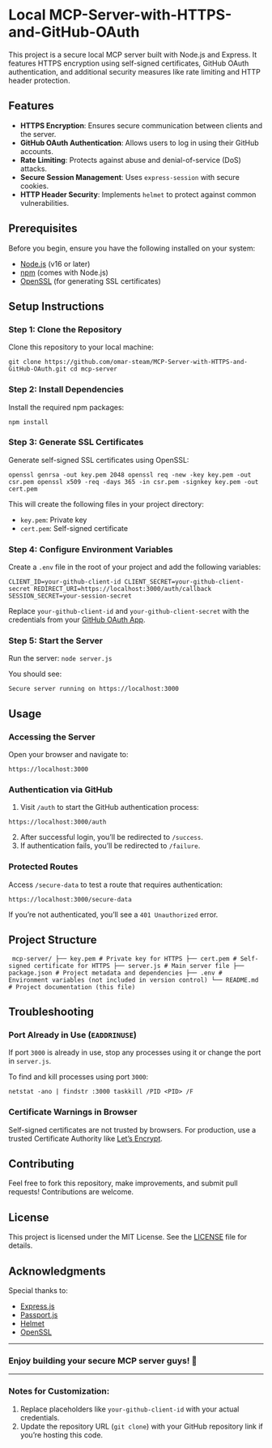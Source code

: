 # Local MCP-Server-with-HTTPS-and-GitHub-OAuth
This project is a secure local MCP server built with Node.js and Express. It features HTTPS encryption using self-signed certificates, GitHub OAuth authentication, and additional security measures like rate limiting and HTTP header protection.
## Features
- **HTTPS Encryption**: Ensures secure communication between clients and the server.
- **GitHub OAuth Authentication**: Allows users to log in using their GitHub accounts.
- **Rate Limiting**: Protects against abuse and denial-of-service (DoS) attacks.
- **Secure Session Management**: Uses `express-session` with secure cookies.
- **HTTP Header Security**: Implements `helmet` to protect against common vulnerabilities.

## Prerequisites
Before you begin, ensure you have the following installed on your system:
- [Node.js](https://nodejs.org/) (v16 or later)
- [npm](https://www.npmjs.com/) (comes with Node.js)
- [OpenSSL](https://slproweb.com/products/Win32OpenSSL.html) (for generating SSL certificates)

## Setup Instructions
### Step 1: Clone the Repository
Clone this repository to your local machine:

`` git clone https://github.com/omar-steam/MCP-Server-with-HTTPS-and-GitHub-OAuth.git
cd mcp-server ``


### Step 2: Install Dependencies
Install the required npm packages:

`` npm install ``

### Step 3: Generate SSL Certificates
Generate self-signed SSL certificates using OpenSSL:

``openssl genrsa -out key.pem 2048
openssl req -new -key key.pem -out csr.pem
openssl x509 -req -days 365 -in csr.pem -signkey key.pem -out cert.pem``

This will create the following files in your project directory:
- `key.pem`: Private key
- `cert.pem`: Self-signed certificate

### Step 4: Configure Environment Variables
Create a `.env` file in the root of your project and add the following variables:

``CLIENT_ID=your-github-client-id
CLIENT_SECRET=your-github-client-secret
REDIRECT_URI=https://localhost:3000/auth/callback
SESSION_SECRET=your-session-secret`` 

Replace `your-github-client-id` and `your-github-client-secret` with the credentials from your [GitHub OAuth App](https://github.com/settings/developers).

### Step 5: Start the Server
Run the server:
``node server.js``

You should see:

``Secure server running on https://localhost:3000``

## Usage

### Accessing the Server
Open your browser and navigate to:

``https://localhost:3000``

### Authentication via GitHub
1. Visit `/auth` to start the GitHub authentication process:

``https://localhost:3000/auth``

2. After successful login, you’ll be redirected to `/success`.
3. If authentication fails, you’ll be redirected to `/failure`.

### Protected Routes
Access `/secure-data` to test a route that requires authentication:

``https://localhost:3000/secure-data``

If you’re not authenticated, you’ll see a `401 Unauthorized` error.

## Project Structure
``
mcp-server/
├── key.pem # Private key for HTTPS
├── cert.pem # Self-signed certificate for HTTPS
├── server.js # Main server file
├── package.json # Project metadata and dependencies
├── .env # Environment variables (not included in version control)
└── README.md # Project documentation (this file)``

## Troubleshooting

### Port Already in Use (`EADDRINUSE`)
If port `3000` is already in use, stop any processes using it or change the port in `server.js`.

To find and kill processes using port `3000`:

``netstat -ano | findstr :3000
taskkill /PID <PID> /F``


### Certificate Warnings in Browser
Self-signed certificates are not trusted by browsers. For production, use a trusted Certificate Authority like [Let’s Encrypt](https://letsencrypt.org/).

## Contributing
Feel free to fork this repository, make improvements, and submit pull requests! Contributions are welcome.

## License
This project is licensed under the MIT License. See the [LICENSE](LICENSE) file for details.

## Acknowledgments
Special thanks to:
- [Express.js](https://expressjs.com/)
- [Passport.js](http://www.passportjs.org/)
- [Helmet](https://helmetjs.github.io/)
- [OpenSSL](https://www.openssl.org/)

---

### Enjoy building your secure MCP server guys! 🎉

---

### Notes for Customization:
1. Replace placeholders like `your-github-client-id` with your actual credentials.
2. Update the repository URL (`git clone`) with your GitHub repository link if you’re hosting this code.
